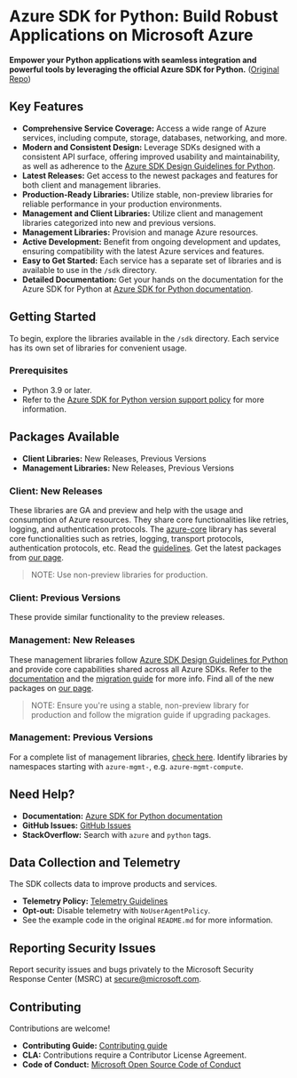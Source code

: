 # Azure SDK for Python: Build Robust Applications on Microsoft Azure

**Empower your Python applications with seamless integration and powerful tools by leveraging the official Azure SDK for Python.** ([Original Repo](https://github.com/Azure/azure-sdk-for-python))

## Key Features

*   **Comprehensive Service Coverage:** Access a wide range of Azure services, including compute, storage, databases, networking, and more.
*   **Modern and Consistent Design:** Leverage SDKs designed with a consistent API surface, offering improved usability and maintainability, as well as adherence to the [Azure SDK Design Guidelines for Python](https://azure.github.io/azure-sdk/python/guidelines/).
*   **Latest Releases:** Get access to the newest packages and features for both client and management libraries.
*   **Production-Ready Libraries:** Utilize stable, non-preview libraries for reliable performance in your production environments.
*   **Management and Client Libraries:** Utilize client and management libraries categorized into new and previous versions.
*   **Management Libraries:** Provision and manage Azure resources.
*   **Active Development:** Benefit from ongoing development and updates, ensuring compatibility with the latest Azure services and features.
*   **Easy to Get Started:** Each service has a separate set of libraries and is available to use in the `/sdk` directory.
*   **Detailed Documentation:** Get your hands on the documentation for the Azure SDK for Python at [Azure SDK for Python documentation](https://aka.ms/python-docs).

## Getting Started

To begin, explore the libraries available in the `/sdk` directory. Each service has its own set of libraries for convenient usage.

### Prerequisites

*   Python 3.9 or later.
*   Refer to the [Azure SDK for Python version support policy](https://github.com/Azure/azure-sdk-for-python/wiki/Azure-SDKs-Python-version-support-policy) for more information.

## Packages Available

*   **Client Libraries:** New Releases, Previous Versions
*   **Management Libraries:** New Releases, Previous Versions

### Client: New Releases

These libraries are GA and preview and help with the usage and consumption of Azure resources.  They share core functionalities like retries, logging, and authentication protocols. The [azure-core](https://github.com/Azure/azure-sdk-for-python/blob/main/sdk/core/azure-core) library has several core functionalities such as retries, logging, transport protocols, authentication protocols, etc. Read the [guidelines](https://azure.github.io/azure-sdk/python/guidelines/index.html). Get the latest packages from [our page](https://azure.github.io/azure-sdk/releases/latest/index.html#python).

> NOTE: Use non-preview libraries for production.

### Client: Previous Versions

These provide similar functionality to the preview releases.

### Management: New Releases

These management libraries follow [Azure SDK Design Guidelines for Python](https://azure.github.io/azure-sdk/python/guidelines/) and provide core capabilities shared across all Azure SDKs. Refer to the [documentation](https://aka.ms/azsdk/python/mgmt) and the [migration guide](https://github.com/Azure/azure-sdk-for-python/blob/main/doc/sphinx/mgmt_quickstart.rst#migration-guide) for more info. Find all of the new packages on [our page](https://azure.github.io/azure-sdk/releases/latest/mgmt/python.html).

> NOTE: Ensure you're using a stable, non-preview library for production and follow the migration guide if upgrading packages.

### Management: Previous Versions

For a complete list of management libraries, [check here](https://azure.github.io/azure-sdk/releases/latest/all/python.html). Identify libraries by namespaces starting with `azure-mgmt-`, e.g. `azure-mgmt-compute`.

## Need Help?

*   **Documentation:** [Azure SDK for Python documentation](https://aka.ms/python-docs)
*   **GitHub Issues:** [GitHub Issues](https://github.com/Azure/azure-sdk-for-python/issues)
*   **StackOverflow:** Search with `azure` and `python` tags.

## Data Collection and Telemetry

The SDK collects data to improve products and services.

*   **Telemetry Policy:** [Telemetry Guidelines](https://azure.github.io/azure-sdk/general_azurecore.html#telemetry-policy)
*   **Opt-out:** Disable telemetry with `NoUserAgentPolicy`.
*   See the example code in the original `README.md` for more information.

## Reporting Security Issues

Report security issues and bugs privately to the Microsoft Security Response Center (MSRC) at <secure@microsoft.com>.

## Contributing

Contributions are welcome!

*   **Contributing Guide:** [Contributing guide](https://github.com/Azure/azure-sdk-for-python/blob/main/CONTRIBUTING.md)
*   **CLA:** Contributions require a Contributor License Agreement.
*   **Code of Conduct:** [Microsoft Open Source Code of Conduct](https://opensource.microsoft.com/codeofconduct/)